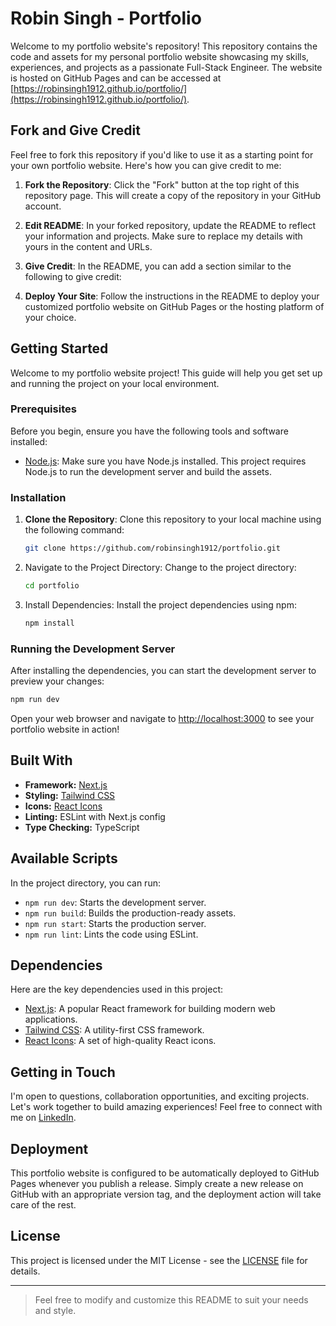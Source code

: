 # Robin Singh - Portfolio

Welcome to my portfolio website's repository! This repository contains the code and assets for my personal portfolio website showcasing my skills, experiences, and projects as a passionate Full-Stack Engineer. The website is hosted on GitHub Pages and can be accessed at [https://robinsingh1912.github.io/portfolio/](https://robinsingh1912.github.io/portfolio/).

## Fork and Give Credit

Feel free to fork this repository if you'd like to use it as a starting point for your own portfolio website. Here's how you can give credit to me:

1. **Fork the Repository**: Click the "Fork" button at the top right of this repository page. This will create a copy of the repository in your GitHub account.

2. **Edit README**: In your forked repository, update the README to reflect your information and projects. Make sure to replace my details with yours in the content and URLs.

3. **Give Credit**: In the README, you can add a section similar to the following to give credit:

4. **Deploy Your Site**: Follow the instructions in the README to deploy your customized portfolio website on GitHub Pages or the hosting platform of your choice.

## Getting Started

Welcome to my portfolio website project! This guide will help you get set up and running the project on your local environment.

### Prerequisites

Before you begin, ensure you have the following tools and software installed:

- [Node.js](https://nodejs.org/): Make sure you have Node.js installed. This project requires Node.js to run the development server and build the assets.

### Installation

1. **Clone the Repository**: Clone this repository to your local machine using the following command:

   ```sh
   git clone https://github.com/robinsingh1912/portfolio.git
   ```

2. Navigate to the Project Directory: Change to the project directory:

   ```sh
   cd portfolio
   ```

3. Install Dependencies: Install the project dependencies using npm:

   ```sh
   npm install
   ```

### Running the Development Server

After installing the dependencies, you can start the development server to preview your changes:

```sh
npm run dev
```

Open your web browser and navigate to <http://localhost:3000> to see your portfolio website in action!

## Built With

- **Framework:** [Next.js](https://nextjs.org/)
- **Styling:** [Tailwind CSS](https://tailwindcss.com/)
- **Icons:** [React Icons](https://react-icons.github.io/react-icons/)
- **Linting:** ESLint with Next.js config
- **Type Checking:** TypeScript

## Available Scripts

In the project directory, you can run:

- `npm run dev`: Starts the development server.
- `npm run build`: Builds the production-ready assets.
- `npm run start`: Starts the production server.
- `npm run lint`: Lints the code using ESLint.

## Dependencies

Here are the key dependencies used in this project:

- [Next.js](https://nextjs.org/): A popular React framework for building modern web applications.
- [Tailwind CSS](https://tailwindcss.com/): A utility-first CSS framework.
- [React Icons](https://react-icons.github.io/react-icons/): A set of high-quality React icons.

## Getting in Touch

I'm open to questions, collaboration opportunities, and exciting projects. Let's work together to build amazing experiences! Feel free to connect with me on [LinkedIn](https://www.linkedin.com/in/robinsingh1912/).

## Deployment

This portfolio website is configured to be automatically deployed to GitHub Pages whenever you publish a release. Simply create a new release on GitHub with an appropriate version tag, and the deployment action will take care of the rest.

## License

This project is licensed under the MIT License - see the [LICENSE](LICENSE) file for details.

---

> Feel free to modify and customize this README to suit your needs and style.

